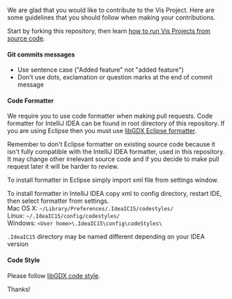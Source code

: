 We are glad that you would like to contribute to the Vis Project. Here are some guidelines that you should follow when making your contributions.

Start by forking this repository, then learn [how to run Vis Projects from source code](https://github.com/kotcrab/vis-editor/wiki/Building-Vis-From-Source).

#### Git commits messages
* Use sentence case ("Added feature" not "added feature")
* Don't use dots, exclamation or question marks at the end of commit message

#### Code Formatter
We require you to use code formatter when making pull requests. Code formatter for IntelliJ IDEA can be found in root directory of this repository. If you are using Eclipse then
you must use [libGDX Eclipse formatter](https://github.com/kotcrab/libgdx/blob/master/eclipse-formatter.xml). 

Remember to don't Eclipse formatter on existing source code because it isn't fully compatible with the IntelliJ IDEA formatter, used in this repository. It may change other irrelevant source code and if you decide to make pull request later it will be harder to review.

To install formatter in Eclipse simply import xml file from settings window.

To install formatter in IntelliJ IDEA copy xml to config directory, restart IDE, then select formatter from settings.  
Mac OS X: `~/Library/Preferences/.IdeaIC15/codestyles/`  
Linux: `~/.IdeaIC15/config/codestyles/`  
Windows: `<User home>\.IdeaIC15\config\codeStyles\`

`.IdeaIC15` directory may be named different depending on your IDEA version

#### Code Style
Please follow [libGDX code style](https://github.com/libgdx/libgdx/blob/master/CONTRIBUTING.md#code-style).

Thanks!
